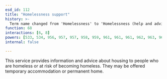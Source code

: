 ```yaml
---
esd_id: 112
title: "Homelessness support"
history: >-
  Term name changed from 'Homelessness' to 'Homelessness (help and advice)' and scope notes added in version 2.02. Term name changed from 'Homelessness (help and advice)' to 'Homelessness - advice and support' in version 3.00. Name changed to 'Homelessness support' in version 4.00.
function: 68
interactions: [6, 8]
powers: [533, 534, 956, 957, 957, 958, 959, 961, 961, 961, 962, 963, 965, 966, 966, 966, 967, 967, 968, 969, 970, 970, 971, 971, 971, 972, 972, 973, 974, 974, 974, 1677, 1677, 1677, 1677, 1677, 1678, 1678, 1678, 1678, 1678, 1679, 1679, 1679, 1679, 1679, 1680, 1680, 1680, 1680, 1680, 1681, 1681, 1681, 1681, 1681, 1682, 1682, 1682, 1682, 1682, 1683, 1683, 1683, 1683, 1683, 1684, 1684, 1684, 1684, 1684, 2607, 2607, 2794, 2795, 2796, 2796, 3192, 3193, 3195, 3195, 3196, 3196, 3197, 3197, 3197]
internal: false

---
```


This service provides information and advice about housing to people who are homeless or at risk of becoming homeless. They may be offered temporary accommodation or permanent home.

